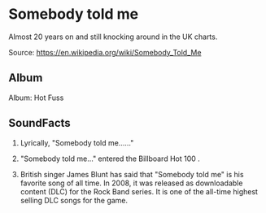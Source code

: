 # Somebody told me

Almost 20 years on and still knocking around in the UK charts.

Source: https://en.wikipedia.org/wiki/Somebody_Told_Me

## Album

Album: Hot Fuss

## SoundFacts

1. Lyrically, "Somebody told me......"

2. "Somebody told me..." entered the Billboard Hot 100 .

3. British singer James Blunt has said that "Somebody told me" is his favorite song of all time. In 2008, it was released as downloadable content (DLC) for the Rock Band series. It is one of the all-time highest selling DLC songs for the game.